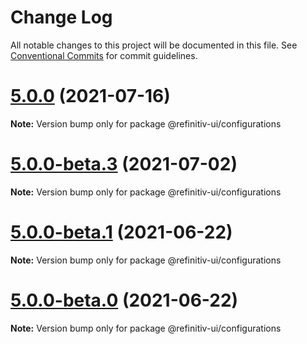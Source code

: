 # Change Log

All notable changes to this project will be documented in this file.
See [Conventional Commits](https://conventionalcommits.org) for commit guidelines.

# [5.0.0](https://git.sami.int.thomsonreuters.com/elf/refinitiv-ui/compare/@refinitiv-ui/configurations@5.0.0-beta.3...@refinitiv-ui/configurations@5.0.0) (2021-07-16)

**Note:** Version bump only for package @refinitiv-ui/configurations





# [5.0.0-beta.3](https://git.sami.int.thomsonreuters.com/elf/refinitiv-ui/compare/@refinitiv-ui/configurations@5.0.0-beta.1...@refinitiv-ui/configurations@5.0.0-beta.3) (2021-07-02)

**Note:** Version bump only for package @refinitiv-ui/configurations

# [5.0.0-beta.1](https://git.sami.int.thomsonreuters.com/elf/refinitiv-ui/compare/@refinitiv-ui/configurations@5.0.0-beta.0...@refinitiv-ui/configurations@5.0.0-beta.1) (2021-06-22)

**Note:** Version bump only for package @refinitiv-ui/configurations

# [5.0.0-beta.0](https://git.sami.int.thomsonreuters.com/elf/refinitiv-ui/compare/@refinitiv-ui/configurations@5.0.0-alpha.4...@refinitiv-ui/configurations@5.0.0-beta.0) (2021-06-22)

**Note:** Version bump only for package @refinitiv-ui/configurations
